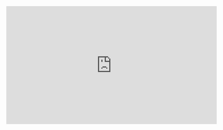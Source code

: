 <iframe width="560" height="315" src="https://www.youtube.com/embed/_6TTwmlszAU" title="YouTube video player" frameborder="0" allow="accelerometer; autoplay; clipboard-write; encrypted-media; gyroscope; picture-in-picture; web-share" allowfullscreen></iframe>
